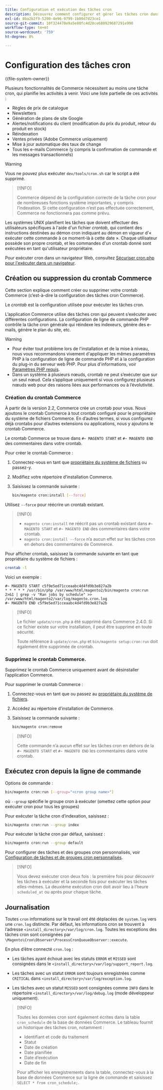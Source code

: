 ```yaml
---
title: Configuration et exécution des tâches cron
description: Découvrez comment configurer et gérer les tâches cron dans Adobe Commerce. Découvrez les techniques de planification, de configuration et de dépannage.
exl-id: 8ba2b2f9-5200-4e96-9799-1b00d7d23ce1
source-git-commit: 10f324478e9a5e80fc4d28ce680929687291e990
workflow-type: tm+mt
source-wordcount: '759'
ht-degree: 0%

---
```


# Configuration des tâches cron

{{file-system-owner}}

Plusieurs fonctionnalités de Commerce nécessitent au moins une tâche cron, qui planifie les activités à venir. Voici une liste partielle de ces activités :

- Règles de prix de catalogue
- Newsletters
- Génération de plans de site Google
- Alertes/notifications du client (modification du prix du produit, retour du produit en stock)
- Réindexation
- Ventes privées (Adobe Commerce uniquement)
- Mise à jour automatique des taux de change
- Tous les e-mails Commerce (y compris la confirmation de commande et les messages transactionnels)

>[!WARNING]
>
>Vous ne pouvez plus exécuter `dev/tools/cron.sh` car le script a été supprimé.

>[!INFO]
>
>Commerce dépend de la configuration correcte de la tâche cron pour de nombreuses fonctions système importantes, y compris l’indexation. Si cette configuration n’est pas effectuée correctement, Commerce ne fonctionnera pas comme prévu.

Les systèmes UNIX planifient les tâches que doivent effectuer des utilisateurs spécifiques à l&#39;aide d&#39;un fichier _crontab_, qui contient des instructions destinées au démon cron indiquant au démon en vigueur d&#39;« exécuter cette commande à ce moment-là à cette date ». Chaque utilisateur possède son propre crontab, et les commandes d&#39;un crontab donné sont exécutées en tant qu&#39;utilisateur propriétaire.

Pour exécuter cron dans un navigateur Web, consultez [Sécuriser cron.php pour l&#39;exécuter dans un navigateur](../security/secure-cron-php.md).

## Création ou suppression du crontab Commerce

Cette section explique comment créer ou supprimer votre crontab Commerce (c’est-à-dire la configuration des tâches cron Commerce).

Le _crontab_ est la configuration utilisée pour exécuter les tâches cron.

L’application Commerce utilise des tâches cron qui peuvent s’exécuter avec différentes configurations. La configuration de ligne de commande PHP contrôle la tâche cron générale qui réindexe les indexeurs, génère des e-mails, génère le plan du site, etc.

>[!WARNING]
>
>- Pour éviter tout problème lors de l&#39;installation et de la mise à niveau, nous vous recommandons vivement d&#39;appliquer les mêmes paramètres PHP à la configuration de ligne de commande PHP et à la configuration du plug-in du serveur web PHP. Pour plus d&#39;informations, voir [Paramètres PHP requis](../../installation/prerequisites/php-settings.md).
>- Dans un système à plusieurs nœuds, crontab ne peut s’exécuter que sur un seul nœud. Cela s’applique uniquement si vous configurez plusieurs nœuds web pour des raisons liées aux performances ou à l’évolutivité.

### Création du crontab Commerce

À partir de la version 2.2, Commerce crée un crontab pour vous. Nous ajoutons le crontab Commerce à tout crontab configuré pour le propriétaire du système de fichiers Commerce. En d’autres termes, si vous configurez déjà crontabs pour d’autres extensions ou applications, nous y ajoutons le crontab Commerce.

Le crontab Commerce se trouve dans `#~ MAGENTO START` et `#~ MAGENTO END` des commentaires dans votre crontab.

Pour créer le crontab Commerce :

1. Connectez-vous en tant que [propriétaire du système de fichiers](../../installation/prerequisites/file-system/overview.md) ou passez-y.
1. Modifiez votre répertoire d’installation Commerce.
1. Saisissez la commande suivante :

   ```bash
   bin/magento cron:install [--force]
   ```

Utilisez `--force` pour réécrire un crontab existant.

>[!INFO]
>
>- `magento cron:install` ne réécrit pas un crontab existant dans `#~ MAGENTO START` et `#~ MAGENTO END` des commentaires dans votre crontab.
>- `magento cron:install --force` n’a aucun effet sur les tâches cron en dehors des commentaires de Commerce.

Pour afficher crontab, saisissez la commande suivante en tant que propriétaire du système de fichiers :

```bash
crontab -l
```

Voici un exemple :

```
#~ MAGENTO START c5f9e5ed71cceaabc4d4fd9b3e827a2b
* * * * * /usr/bin/php /var/www/html/magento2/bin/magento cron:run 2>&1 | grep -v "Ran jobs by schedule" >> /var/www/html/magento2/var/log/magento.cron.log
#~ MAGENTO END c5f9e5ed71cceaabc4d4fd9b3e827a2b
```

>[!INFO]
>
>Le fichier `update/cron.php` a été supprimé dans Commerce 2.4.0. Si ce fichier existe sur votre installation, il peut être supprimé en toute sécurité.
>
>Toute référence à `update/cron.php` et `bin/magento setup:cron:run` doit également être supprimée de crontab.

### Supprimez le crontab Commerce.

Supprimez le crontab Commerce uniquement avant de désinstaller l’application Commerce.

Pour supprimer le crontab Commerce :

1. Connectez-vous en tant que ou passez au [propriétaire du système de fichiers](../../installation/prerequisites/file-system/overview.md).
1. Accédez au répertoire d’installation de Commerce.
1. Saisissez la commande suivante :

   ```bash
   bin/magento cron:remove
   ```

>[!INFO]
>
>Cette commande n’a aucun effet sur les tâches cron en dehors de la `#~ MAGENTO START` et `#~ MAGENTO END` les commentaires dans votre crontab.

## Exécutez cron depuis la ligne de commande

Options de commande :

```bash
bin/magento cron:run [--group="<cron group name>"]
```

où `--group` spécifie le groupe cron à exécuter (omettez cette option pour exécuter cron pour tous les groupes)

Pour exécuter la tâche cron d’indexation, saisissez :

```bash
bin/magento cron:run --group index
```

Pour exécuter la tâche cron par défaut, saisissez :

```bash
bin/magento cron:run --group default
```

Pour configurer des tâches et des groupes cron personnalisés, voir [Configuration de tâches et de groupes cron personnalisés](../cron/custom-cron.md).

>[!INFO]
>
>Vous devez exécuter cron deux fois : la première fois pour découvrir les tâches à exécuter et la seconde fois pour exécuter les tâches elles-mêmes. La deuxième exécution cron doit avoir lieu à l’heure `scheduled_at` ou après pour chaque tâche.

## Journalisation

Toutes `cron` informations sur le travail ont été déplacées de `system.log` vers une `cron.log` distincte.
Par défaut, les informations cron se trouvent à l’adresse `<install_directory>/var/log/cron.log`.
Toutes les exceptions des tâches cron sont consignées par `\Magento\Cron\Observer\ProcessCronQueueObserver::execute`.

En plus d’être connecté `cron.log` :

- Les tâches ayant échoué avec les statuts `ERROR` et `MISSED` sont consignées dans le `<install_directory>/var/log/support_report.log`.

- Les tâches avec un statut `ERROR` sont toujours enregistrées comme `CRITICAL` dans `<install_directory>/var/log/exception.log`.

- Les tâches avec un statut `MISSED` sont consignées comme `INFO` dans le répertoire `<install_directory>/var/log/debug.log` (mode développeur uniquement).

>[!INFO]
>
>Toutes les données cron sont également écrites dans la table `cron_schedule` de la base de données Commerce. Le tableau fournit un historique des tâches cron, notamment :
>
>- Identifiant et code du traitement
>- Statut
>- Date de création
>- Date planifiée
>- Date d’exécution
>- Date de fin
>
>Pour afficher les enregistrements dans la table, connectez-vous à la base de données Commerce sur la ligne de commande et saisissez `SELECT * from cron_schedule;`.

